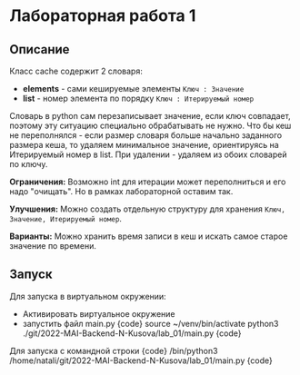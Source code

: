# Лабораторная работа 1

## Описание

Класс cache содержит 2 словаря:
- **elements** - сами кешируемые элементы `Ключ : Значение`
- **list** - номер элемента по порядку `Ключ : Итерируемый номер`

Словарь в python сам перезаписывает значение, если ключ совпадает, поэтому эту ситуацию специально обрабатывать не нужно.
Что бы кеш не переполнялся - если размер словаря больше начально заданного размера кеша, то удаляем минимальное значение, ориентируясь на Итерируемый номер в list.
При удалении - удаляем из обоих словарей по ключу. 

**Ограничения:** Возможно int для итерации может переполниться и его надо "очищать". Но в рамках лабораторной оставим так.

**Улучшения:** Можно создать отдельную структуру для хранения `Ключ, Значение, Итерируемый номер`.

**Варианты:** Можно хранить время записи в кеш и искать самое старое значение по времени.

## Запуск

Для запуска в виртуальном окружении:
- Активировать виртуальное окружение
- запустить файл main.py
{code}
source ~/venv/bin/activate
python3 ./git/2022-MAI-Backend-N-Kusova/lab_01/main.py 
{code}

Для запуска с командной строки
{code}
/bin/python3 /home/natali/git/2022-MAI-Backend-N-Kusova/lab_01/main.py
{code}

